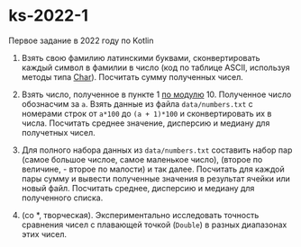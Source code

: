 # ks-2022-1
Первое задание в 2022 году по Kotlin

1. Взять свою фамилию латинскими буквами, сконвертировать каждый символ в фамилии в число (код по таблице ASCII, используя методы типа [Char](https://kotlinlang.org/api/latest/jvm/stdlib/kotlin/-char/)). Посчитать сумму полученных чисел.

2. Взять число, полученное в пункте 1 [по модулю](https://ru.wikipedia.org/wiki/%D0%94%D0%B5%D0%BB%D0%B5%D0%BD%D0%B8%D0%B5_%D1%81_%D0%BE%D1%81%D1%82%D0%B0%D1%82%D0%BA%D0%BE%D0%BC) 10. Полученное число обознасчим за `a`. Взять данные из файла `data/numbers.txt` c номерами строк от `a*100` до `(a + 1)*100` и сконвертировать их в числа. Посчитать среднее значение, дисперсию и медиану для получетных чисел.

3. Для полного набора данных из `data/numbers.txt` составить набор пар (самое большое числое, самое маленькое число), (второе по величине, - второе по малости) и так далее. Посчитать для каждой пары сумму и вывести полученные значения в результат ячейки или новый файл. Посчитать среднее, дисперсию и медиану для полученного списка.

4. (со *, творческая). Экспериментально исследовать точность сравнения чисел с плавающей точкой (`Double`) в разных диапазонах этих чисел.
